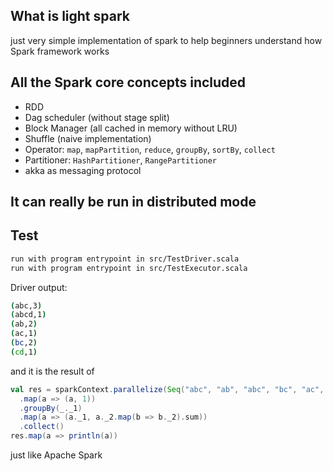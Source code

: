 ## What is light spark
just very simple implementation of spark to help beginners understand how Spark framework works

## All the Spark core concepts included
- RDD
- Dag scheduler (without stage split)
- Block Manager (all cached in memory without LRU)
- Shuffle (naive implementation)
- Operator: `map`, `mapPartition`, `reduce`, `groupBy`, `sortBy`, `collect`
- Partitioner: `HashPartitioner`, `RangePartitioner`
- akka as messaging protocol

## It can really be run in distributed mode

## Test
```bash
run with program entrypoint in src/TestDriver.scala
run with program entrypoint in src/TestExecutor.scala
```
Driver output:
```bash
(abc,3)
(abcd,1)
(ab,2)
(ac,1)
(bc,2)
(cd,1)
```
and it is the result of 
```scala
val res = sparkContext.parallelize(Seq("abc", "ab", "abc", "bc", "ac", "abc", "cd", "abcd", "ab", "bc"), 3)
  .map(a => (a, 1))
  .groupBy(_._1)
  .map(a => (a._1, a._2.map(b => b._2).sum))
  .collect()
res.map(a => println(a))
```
just like Apache Spark